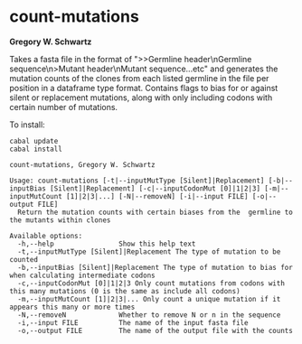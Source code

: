 # count-mutations

**Gregory W. Schwartz**

Takes a fasta file in the format of ">>Germline header\nGermline
sequence\n>Mutant header\nMutant sequence...etc" and generates the
mutation counts of the clones from each listed germline in the file per
position in a dataframe type format. Contains flags to bias for or
against silent or replacement mutations, along with only including
codons with certain number of mutations.

To install:
```
cabal update
cabal install
```

```
count-mutations, Gregory W. Schwartz

Usage: count-mutations [-t|--inputMutType [Silent]|Replacement] [-b|--inputBias [Silent]|Replacement] [-c|--inputCodonMut [0]|1|2|3] [-m|--inputMutCount [1]|2|3|...] [-N|--removeN] [-i|--input FILE] [-o|--output FILE]
  Return the mutation counts with certain biases from the  germline to the mutants within clones

Available options:
  -h,--help                Show this help text
  -t,--inputMutType [Silent]|Replacement The type of mutation to be counted
  -b,--inputBias [Silent]|Replacement The type of mutation to bias for when calculating intermediate codons
  -c,--inputCodonMut [0]|1|2|3 Only count mutations from codons with this many mutations (0 is the same as include all codons)
  -m,--inputMutCount [1]|2|3|... Only count a unique mutation if it appears this many or more times
  -N,--removeN             Whether to remove N or n in the sequence
  -i,--input FILE          The name of the input fasta file
  -o,--output FILE         The name of the output file with the counts
```
